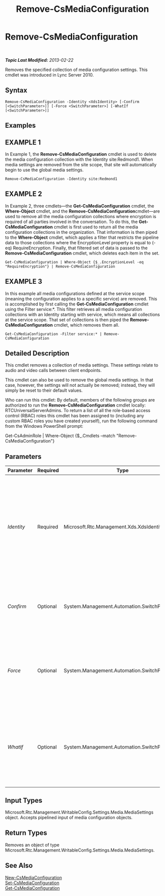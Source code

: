 ﻿---
title: Remove-CsMediaConfiguration
TOCTitle: Remove-CsMediaConfiguration
ms:assetid: 8af2b8cb-4d58-4f8a-9acb-9b5104880bc9
ms:mtpsurl: https://technet.microsoft.com/en-us/library/Gg398705(v=OCS.15)
ms:contentKeyID: 48184740
ms.date: 07/23/2014
mtps_version: v=OCS.15
---

<div data-xmlns="http://www.w3.org/1999/xhtml">

<div class="topic" data-xmlns="http://www.w3.org/1999/xhtml" data-msxsl="urn:schemas-microsoft-com:xslt" data-cs="http://msdn.microsoft.com/en-us/">

<div data-asp="http://msdn2.microsoft.com/asp">

# Remove-CsMediaConfiguration

</div>

<div id="mainSection">

<div id="mainBody">

<span> </span>

_**Topic Last Modified:** 2013-02-22_

Removes the specified collection of media configuration settings. This cmdlet was introduced in Lync Server 2010.

<div>

## Syntax

    Remove-CsMediaConfiguration -Identity <XdsIdentity> [-Confirm [<SwitchParameter>]] [-Force <SwitchParameter>] [-WhatIf [<SwitchParameter>]]

</div>

<div>

## Examples

<div>

## EXAMPLE 1

In Example 1, the **Remove-CsMediaConfiguration** cmdlet is used to delete the media configuration collection with the Identity site:Redmond1. When media settings are removed from the site scope, that site will automatically begin to use the global media settings.

    Remove-CsMediaConfiguration -Identity site:Redmond1

</div>

<div>

## EXAMPLE 2

In Example 2, three cmdlets—the **Get-CsMediaConfiguration** cmdlet, the **Where-Object** cmdlet, and the **Remove-CsMediaConfiguration**cmdlet—are used to remove all the media configuration collections where encryption is required of all parties involved in the conversation. To do this, the **Get-CsMediaConfiguration** cmdlet is first used to return all the media configuration collections in the organization. That information is then piped to the **Where-Object** cmdlet, which applies a filter that restricts the pipeline data to those collections where the EncryptionLevel property is equal to (-eq) RequireEncryption. Finally, that filtered set of data is passed to the **Remove-CsMediaConfiguration** cmdlet, which deletes each item in the set.

    Get-CsMediaConfiguration | Where-Object {$_.EncryptionLevel -eq "RequireEncryption"} | Remove-CsMediaConfiguration

</div>

<div>

## EXAMPLE 3

In this example all media configurations defined at the service scope (meaning the configuration applies to a specific service) are removed. This is accomplished by first calling the **Get-CsMediaConfiguration** cmdlet using the Filter service:\*. This filter retrieves all media configuration collections with an Identity starting with service, which means all collections at the service scope. That set of collections is then piped the **Remove-CsMediaConfiguration** cmdlet, which removes them all.

    Get-CsMediaConfiguration -Filter service:* | Remove-CsMediaConfiguration

</div>

</div>

<div>

## Detailed Description

This cmdlet removes a collection of media settings. These settings relate to audio and video calls between client endpoints.

This cmdlet can also be used to remove the global media settings. In that case, however, the settings will not actually be removed; instead, they will simply be reset to their default values.

Who can run this cmdlet: By default, members of the following groups are authorized to run the **Remove-CsMediaConfiguration** cmdlet locally: RTCUniversalServerAdmins. To return a list of all the role-based access control (RBAC) roles this cmdlet has been assigned to (including any custom RBAC roles you have created yourself), run the following command from the Windows PowerShell prompt:

Get-CsAdminRole | Where-Object {$\_.Cmdlets –match "Remove-CsMediaConfiguration"}

</div>

<div>

## Parameters


<table>
<colgroup>
<col style="width: 25%" />
<col style="width: 25%" />
<col style="width: 25%" />
<col style="width: 25%" />
</colgroup>
<thead>
<tr class="header">
<th>Parameter</th>
<th>Required</th>
<th>Type</th>
<th>Description</th>
</tr>
</thead>
<tbody>
<tr class="odd">
<td><p><em>Identity</em></p></td>
<td><p>Required</p></td>
<td><p>Microsoft.Rtc.Management.Xds.XdsIdentity</p></td>
<td><p>The unique identifier of the media configuration settings you want to remove. This identifier specifies the scope at which this configuration is applied (global, site, or service).</p></td>
</tr>
<tr class="even">
<td><p><em>Confirm</em></p></td>
<td><p>Optional</p></td>
<td><p>System.Management.Automation.SwitchParameter</p></td>
<td><p>Prompts you for confirmation before executing the command.</p></td>
</tr>
<tr class="odd">
<td><p><em>Force</em></p></td>
<td><p>Optional</p></td>
<td><p>System.Management.Automation.SwitchParameter</p></td>
<td><p>Suppresses any confirmation prompts that would otherwise be displayed before making changes.</p></td>
</tr>
<tr class="even">
<td><p><em>WhatIf</em></p></td>
<td><p>Optional</p></td>
<td><p>System.Management.Automation.SwitchParameter</p></td>
<td><p>Describes what would happen if you executed the command without actually executing the command.</p></td>
</tr>
</tbody>
</table>


</div>

<div>

## Input Types

Microsoft.Rtc.Management.WritableConfig.Settings.Media.MediaSettings object. Accepts pipelined input of media configuration objects.

</div>

<div>

## Return Types

Removes an object of type Microsoft.Rtc.Management.WritableConfig.Settings.Media.MediaSettings.

</div>

<div>

## See Also


[New-CsMediaConfiguration](new-csmediaconfiguration.md)  
[Set-CsMediaConfiguration](set-csmediaconfiguration.md)  
[Get-CsMediaConfiguration](get-csmediaconfiguration.md)  
  

</div>

</div>

<span> </span>

</div>

</div>

</div>

